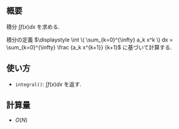 ## 概要

積分 $\int f(x) dx$ を求める.

積分の定義 $\displaystyle \int \( \sum_{k=0}^{\infty} a_k x^k \) dx = \sum_{k=0}^{\infty} \frac {a_k x^{k+1}} {k+1}$ に基づいて計算する.

## 使い方

* `integral()`: $\int f(x) dx$ を返す.

## 計算量

* $O(N)$
